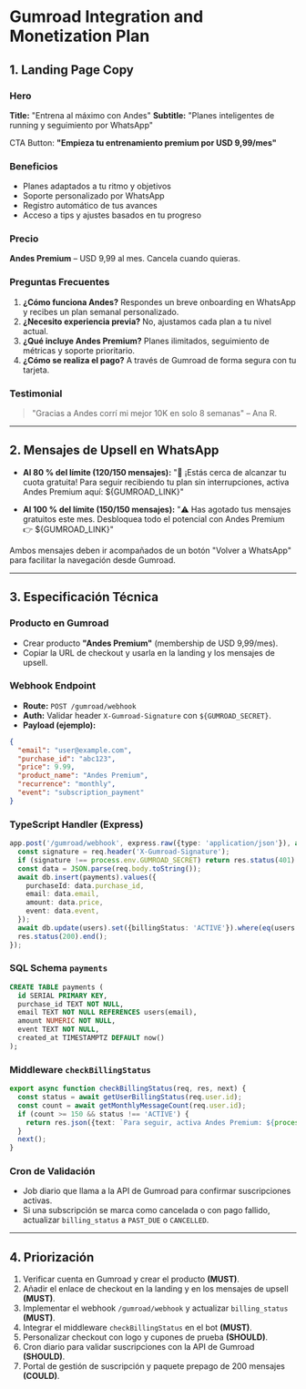 # Gumroad Integration and Monetization Plan

## 1. Landing Page Copy

### Hero
**Title:** "Entrena al máximo con Andes"
**Subtitle:** "Planes inteligentes de running y seguimiento por WhatsApp"

CTA Button: **"Empieza tu entrenamiento premium por USD 9,99/mes"**

### Beneficios
- Planes adaptados a tu ritmo y objetivos
- Soporte personalizado por WhatsApp
- Registro automático de tus avances
- Acceso a tips y ajustes basados en tu progreso

### Precio
**Andes Premium** – USD 9,99 al mes. Cancela cuando quieras.

### Preguntas Frecuentes
1. **¿Cómo funciona Andes?**
   Respondes un breve onboarding en WhatsApp y recibes un plan semanal personalizado.
2. **¿Necesito experiencia previa?**
   No, ajustamos cada plan a tu nivel actual.
3. **¿Qué incluye Andes Premium?**
   Planes ilimitados, seguimiento de métricas y soporte prioritario.
4. **¿Cómo se realiza el pago?**
   A través de Gumroad de forma segura con tu tarjeta.

### Testimonial
> "Gracias a Andes corrí mi mejor 10K en solo 8 semanas" – Ana R.

---

## 2. Mensajes de Upsell en WhatsApp

- **Al 80 % del límite (120/150 mensajes):**
  "🚀 ¡Estás cerca de alcanzar tu cuota gratuita! Para seguir recibiendo tu plan sin interrupciones, activa Andes Premium aquí: ${GUMROAD_LINK}"

- **Al 100 % del límite (150/150 mensajes):**
  "⚠️ Has agotado tus mensajes gratuitos este mes. Desbloquea todo el potencial con Andes Premium 👉 ${GUMROAD_LINK}"

Ambos mensajes deben ir acompañados de un botón "Volver a WhatsApp" para facilitar la navegación desde Gumroad.

---

## 3. Especificación Técnica

### Producto en Gumroad
- Crear producto **"Andes Premium"** (membership de USD 9,99/mes).
- Copiar la URL de checkout y usarla en la landing y los mensajes de upsell.

### Webhook Endpoint
- **Route:** `POST /gumroad/webhook`
- **Auth:** Validar header `X-Gumroad-Signature` con `${GUMROAD_SECRET}`.
- **Payload (ejemplo):**
```json
{
  "email": "user@example.com",
  "purchase_id": "abc123",
  "price": 9.99,
  "product_name": "Andes Premium",
  "recurrence": "monthly",
  "event": "subscription_payment"
}
```

### TypeScript Handler (Express)
```ts
app.post('/gumroad/webhook', express.raw({type: 'application/json'}), async (req, res) => {
  const signature = req.header('X-Gumroad-Signature');
  if (signature !== process.env.GUMROAD_SECRET) return res.status(401).end();
  const data = JSON.parse(req.body.toString());
  await db.insert(payments).values({
    purchaseId: data.purchase_id,
    email: data.email,
    amount: data.price,
    event: data.event,
  });
  await db.update(users).set({billingStatus: 'ACTIVE'}).where(eq(users.email, data.email));
  res.status(200).end();
});
```

### SQL Schema `payments`
```sql
CREATE TABLE payments (
  id SERIAL PRIMARY KEY,
  purchase_id TEXT NOT NULL,
  email TEXT NOT NULL REFERENCES users(email),
  amount NUMERIC NOT NULL,
  event TEXT NOT NULL,
  created_at TIMESTAMPTZ DEFAULT now()
);
```

### Middleware `checkBillingStatus`
```ts
export async function checkBillingStatus(req, res, next) {
  const status = await getUserBillingStatus(req.user.id);
  const count = await getMonthlyMessageCount(req.user.id);
  if (count >= 150 && status !== 'ACTIVE') {
    return res.json({text: `Para seguir, activa Andes Premium: ${process.env.GUMROAD_LINK}`});
  }
  next();
}
```

### Cron de Validación
- Job diario que llama a la API de Gumroad para confirmar suscripciones activas.
- Si una subscripción se marca como cancelada o con pago fallido, actualizar `billing_status` a `PAST_DUE` o `CANCELLED`.

---

## 4. Priorización
1. Verificar cuenta en Gumroad y crear el producto **(MUST)**.
2. Añadir el enlace de checkout en la landing y en los mensajes de upsell **(MUST)**.
3. Implementar el webhook `/gumroad/webhook` y actualizar `billing_status` **(MUST)**.
4. Integrar el middleware `checkBillingStatus` en el bot **(MUST)**.
5. Personalizar checkout con logo y cupones de prueba **(SHOULD)**.
6. Cron diario para validar suscripciones con la API de Gumroad **(SHOULD)**.
7. Portal de gestión de suscripción y paquete prepago de 200 mensajes **(COULD)**.